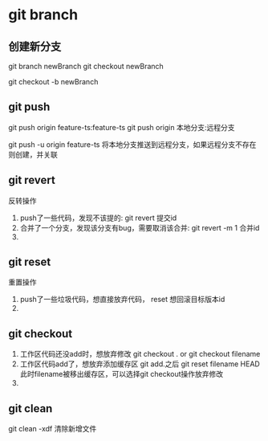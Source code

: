 # git branch 
## 创建新分支
git branch newBranch
git checkout newBranch

git checkout -b newBranch

## git push
git push origin feature-ts:feature-ts
git push origin 本地分支:远程分支

git push -u origin feature-ts
将本地分支推送到远程分支，如果远程分支不存在则创建，并关联

## git revert
反转操作
1. push了一些代码，发现不该提的: git revert 提交id
2. 合并了一个分支，发现该分支有bug，需要取消该合并: git revert -m 1 合并id
3. 

## git reset
重置操作
1. push了一些垃圾代码，想直接放弃代码， reset 想回滚目标版本id
2. 

## git checkout 
1. 工作区代码还没add时，想放弃修改 git checkout . or git checkout filename
2. 工作区代码add了，想放弃添加缓存区 git add.之后 git reset filename HEAD 此时filename被移出缓存区，可以选择git checkout操作放弃修改
3. 

## git clean 
git clean -xdf 清除新增文件
